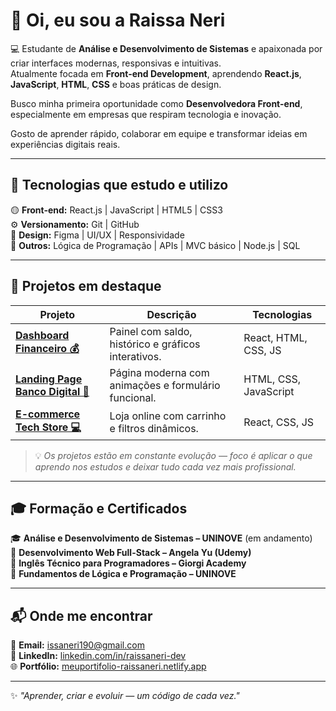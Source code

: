 # 👋 Oi, eu sou a Raissa Neri

💻 Estudante de **Análise e Desenvolvimento de Sistemas** e apaixonada por criar interfaces modernas, responsivas e intuitivas.  
Atualmente focada em **Front-end Development**, aprendendo **React.js**, **JavaScript**, **HTML**, **CSS** e boas práticas de design.  

Busco minha primeira oportunidade como **Desenvolvedora Front-end**, especialmente em empresas que respiram tecnologia e inovação.  

Gosto de aprender rápido, colaborar em equipe e transformar ideias em experiências digitais reais.  

---

## 🚀 Tecnologias que estudo e utilizo

🟡 **Front-end:** React.js | JavaScript | HTML5 | CSS3  
⚙️ **Versionamento:** Git | GitHub  
🎨 **Design:** Figma | UI/UX | Responsividade  
🧠 **Outros:** Lógica de Programação | APIs | MVC básico | Node.js | SQL  

---

## 📁 Projetos em destaque

| Projeto | Descrição | Tecnologias |
|----------|------------|--------------|
| [**Dashboard Financeiro 💰**](#) | Painel com saldo, histórico e gráficos interativos. | React, HTML, CSS, JS |
| [**Landing Page Banco Digital 🏦**](#) | Página moderna com animações e formulário funcional. | HTML, CSS, JavaScript |
| [**E-commerce Tech Store 💻**](#) | Loja online com carrinho e filtros dinâmicos. | React, CSS, JS |

> 💡 *Os projetos estão em constante evolução — foco é aplicar o que aprendo nos estudos e deixar tudo cada vez mais profissional.*

---

## 🎓 Formação e Certificados

🎓 **Análise e Desenvolvimento de Sistemas – UNINOVE** (em andamento)  
🧾 **Desenvolvimento Web Full-Stack – Angela Yu (Udemy)**  
🧾 **Inglês Técnico para Programadores – Giorgi Academy**  
🧾 **Fundamentos de Lógica e Programação – UNINOVE**

---

## 📬 Onde me encontrar

📧 **Email:** [issaneri190@gmail.com](mailto:issaneri190@gmail.com)  
💼 **LinkedIn:** [linkedin.com/in/raissaneri-dev](https://www.linkedin.com/in/raissaneri-dev)  
🌐 **Portfólio:** [meuportifolio-raissaneri.netlify.app](https://meuportifolio-raissaneri.netlify.app)

---

✨ *"Aprender, criar e evoluir — um código de cada vez."*
